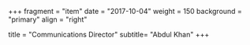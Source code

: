 +++
fragment = "item"
date = "2017-10-04"
weight = 150
background = "primary"
align = "right"

title = "Communications Director"
subtitle= "Abdul Khan"
+++
